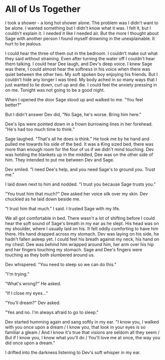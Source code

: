 # All of Us Together

I took a shower - a long hot shower alone.  The problem was I didn't want to be alone.  I wanted something but I didn't know what it was.  I felt it, but I couldn't explain it.  I needed it like I needed air.  But the more I thought about Sage with another person I found myself drowning in the unexplainable.  It hurt to be jealous.

I could hear the three of them out in the bedroom.  I couldn't make out what they said without straining.  Even after turning the water off I couldn't hear them talking.  I could hear Dee laugh, and Dev's deep voice.  I knew Sage was there, I could almost hear the softness in his voice when there was quiet between the other two. My soft spoken boy enjoying his friends.  But I couldn't hide any longer I was tired.  My body ached in so many ways that I just wanted to lie down, curl up and die.  I could feel the anxiety pressing in on me.  Tonight was not going to be a good night.

When I opened the door Sage stood up and walked to me.  "You feel better?"

But I didn't answer Dev did, "No Sage, he's worse.  Bring him here."

Dee's lips were pointed down in a frown burrowing lines in her forehead.  "He's had too much time to think."

Sage laughed.  "That's all he does is think."  He took me by he hand and pulled me towards his side of the bed.  It was a King sized bed, there was more than enough room for the four of us if we didn't mind touching.   Dev was holding the blankets up in the middled, Dee was on the other side of him.  They intended to put me between Dev and Sage.

Dev smiled.  "I need Dee's help, and you need Sage's to ground you.  Trust me."

I laid down next to him and nodded.  "I trust you because Sage trusts you."

"You trust him that much?" Dee asked her voice silk over my skin.  Dev chuckled as he laid down beside me.

"I trust him that much." I said.  I trusted Sage with my life.

We all got comfortable in bed.  There wasn't a lot of shifting before I could hear the soft sound of Sage's breath in my ear as he slept.  His head was on my shoulder, where I usually laid on his.  It felt oddly comforting to have him there.  His hand drapped across my stomach.  Dev was laying on his side, he hadn't fallen asleep yet.  I could feel his breath against my neck, his hand on my chest.  Dee was behind him wrapped around him, her arm over his hip and her fingers touching my stomach.  Sage and Dee's fingers were touching as they both slumbered around us.

Dev whispered.  "You need to sleep so we can do this."

"I'm trying."

"What's wrong?"  He asked.

"If I close my eyes..."

"You'll dream?" Dev asked.

"Yes and no.  I'm always afraid to go to sleep."

Dev started humming again and sang softly in my ear. "I know you, I walked with you once upon a dream / I know you, that look in your eyes is so familiar a gleam / And I know it's true that visions are seldom all they seem / But if I know you, I know what you'll do / You'll love me at once, the way you did once upon a dream."

I drifted into the darkness listening to Dev's soft whisper in my ear.